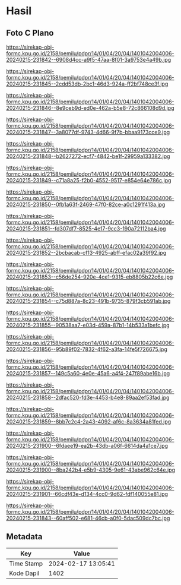 # Hasil

## Foto C Plano

https://sirekap-obj-formc.kpu.go.id/2158/pemilu/pdpr/14/01/04/20/04/1401042004006-20240215-231842--6908d4cc-a9f5-47aa-8f01-3a9753e4a49b.jpg

https://sirekap-obj-formc.kpu.go.id/2158/pemilu/pdpr/14/01/04/20/04/1401042004006-20240215-231845--2cdd53db-2bc1-46d3-924a-ff2bf748ce3f.jpg

https://sirekap-obj-formc.kpu.go.id/2158/pemilu/pdpr/14/01/04/20/04/1401042004006-20240215-231846--8e9ceb9d-ed0e-462a-b5e8-72c866108d9d.jpg

https://sirekap-obj-formc.kpu.go.id/2158/pemilu/pdpr/14/01/04/20/04/1401042004006-20240215-231847--3a8077df-9743-4d66-9f7b-bbaa9173cce9.jpg

https://sirekap-obj-formc.kpu.go.id/2158/pemilu/pdpr/14/01/04/20/04/1401042004006-20240215-231848--b2627272-ecf7-4842-be1f-29959a133382.jpg

https://sirekap-obj-formc.kpu.go.id/2158/pemilu/pdpr/14/01/04/20/04/1401042004006-20240215-231849--c71a8a25-f2b0-4552-9517-e854e64e786c.jpg

https://sirekap-obj-formc.kpu.go.id/2158/pemilu/pdpr/14/01/04/20/04/1401042004006-20240215-231850--0fb1a63f-2469-47f0-82ce-a0c1291f413a.jpg

https://sirekap-obj-formc.kpu.go.id/2158/pemilu/pdpr/14/01/04/20/04/1401042004006-20240215-231851--fd307df7-8525-4e17-9cc3-190a72112ba4.jpg

https://sirekap-obj-formc.kpu.go.id/2158/pemilu/pdpr/14/01/04/20/04/1401042004006-20240215-231852--2bcbacab-cf13-4925-abff-efac02a39f92.jpg

https://sirekap-obj-formc.kpu.go.id/2158/pemilu/pdpr/14/01/04/20/04/1401042004006-20240215-231853--c56de254-920e-4ce1-9315-eb8805b22c6e.jpg

https://sirekap-obj-formc.kpu.go.id/2158/pemilu/pdpr/14/01/04/20/04/1401042004006-20240215-231854--c75d887a-8c23-491b-9735-879f3cb591ab.jpg

https://sirekap-obj-formc.kpu.go.id/2158/pemilu/pdpr/14/01/04/20/04/1401042004006-20240215-231855--90538aa7-e03d-459a-87b1-14b533a1befc.jpg

https://sirekap-obj-formc.kpu.go.id/2158/pemilu/pdpr/14/01/04/20/04/1401042004006-20240215-231856--95b89f02-7832-4f62-a3fa-14fe5f726675.jpg

https://sirekap-obj-formc.kpu.go.id/2158/pemilu/pdpr/14/01/04/20/04/1401042004006-20240215-231857--149c5a60-4e0e-45a6-a4f4-247f89abe16b.jpg

https://sirekap-obj-formc.kpu.go.id/2158/pemilu/pdpr/14/01/04/20/04/1401042004006-20240215-231858--2dfac520-fd3e-4453-b4e8-89aa2ef53fad.jpg

https://sirekap-obj-formc.kpu.go.id/2158/pemilu/pdpr/14/01/04/20/04/1401042004006-20240215-231859--8bb7c2c4-2a43-4092-af6c-8a3634a81fed.jpg

https://sirekap-obj-formc.kpu.go.id/2158/pemilu/pdpr/14/01/04/20/04/1401042004006-20240215-231900--6fdaee19-ea2b-43db-a06f-6614da4a1ce7.jpg

https://sirekap-obj-formc.kpu.go.id/2158/pemilu/pdpr/14/01/04/20/04/1401042004006-20240215-231900--8ba242b4-e5b9-4305-9e61-43abe962c64e.jpg

https://sirekap-obj-formc.kpu.go.id/2158/pemilu/pdpr/14/01/04/20/04/1401042004006-20240215-231901--66cdf43e-d134-4cc0-9d62-fdf140055e81.jpg

https://sirekap-obj-formc.kpu.go.id/2158/pemilu/pdpr/14/01/04/20/04/1401042004006-20240215-231843--60aff502-e681-46cb-a0f0-5dac509dc7bc.jpg


## Metadata

| Key        | Value               |
| ---------- | ------------------- |
| Time Stamp | 2024-02-17 13:05:41 |
| Kode Dapil | 1402                |



